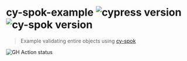 # cy-spok-example ![cypress version](https://img.shields.io/badge/cypress-9.5.3-brightgreen) ![cy-spok version](https://img.shields.io/badge/cy--spok-1.5.2-brightgreen)
> Example validating entire objects using [cy-spok](https://github.com/bahmutov/cy-spok)

![GH Action status](https://github.com/bahmutov/cy-spok-example/workflows/tests/badge.svg?branch=master)
